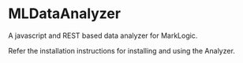 # MLDataAnalyzer
A javascript and REST based data analyzer for MarkLogic. 

Refer the installation instructions for installing and using the Analyzer.
